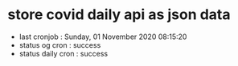 # store covid daily api as json data

- last cronjob : Sunday, 01 November 2020 08:15:20
- status og cron : success
- status daily cron : success
      
      
